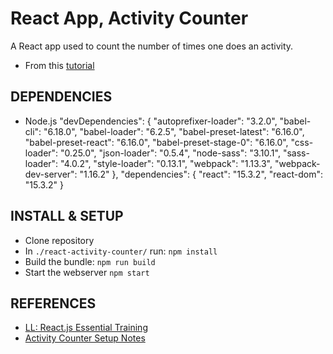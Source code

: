 # React App, Activity Counter

A React app used to count the number of times one does an activity.
- From this [tutorial](https://www.linkedin.com/learning/react-js-essential-training/planning-an-activitycounter)

## DEPENDENCIES
- Node.js
"devDependencies": {
    "autoprefixer-loader": "3.2.0",
    "babel-cli": "6.18.0",
    "babel-loader": "6.2.5",
    "babel-preset-latest": "6.16.0",
    "babel-preset-react": "6.16.0",
    "babel-preset-stage-0": "6.16.0",
    "css-loader": "0.25.0",
    "json-loader": "0.5.4",
    "node-sass": "3.10.1",
    "sass-loader": "4.0.2",
    "style-loader": "0.13.1",
    "webpack": "1.13.3",
    "webpack-dev-server": "1.16.2"
  },
  "dependencies": {
    "react": "15.3.2",
    "react-dom": "15.3.2"
  }

## INSTALL & SETUP
- Clone repository
- In ```./react-activity-counter/``` run:  ```npm install```
- Build the bundle:  ```npm run build```
- Start the webserver ```npm start```




## REFERENCES
- [LL: React.js Essential Training](https://www.linkedin.com/learning/react-js-essential-training/planning-an-activitycounter)
- [Activity Counter Setup Notes](docs/setup-activity-counter-notes.md)





